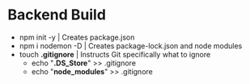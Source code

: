 # Backend Build
* npm init -y | Creates package.json
* npm i nodemon -D | Creates package-lock.json and node modules
* touch **.gitignore** | Instructs Git specifically what to ignore 
  * echo "**.DS_Store**" >> .gitignore
  * echo "**node_modules**" >> .gitignore 
